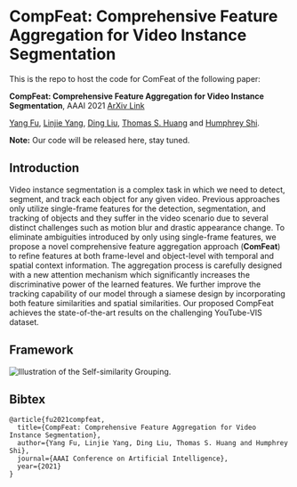 # CompFeat: Comprehensive Feature Aggregation for Video Instance Segmentation

This is the repo to host the code for ComFeat of the following paper:

**CompFeat: Comprehensive Feature Aggregation for Video Instance Segmentation**, AAAI 2021 [ArXiv Link](https://arxiv.org/abs/2012.03400) 

[Yang Fu](http://ifp-uiuc.github.io/), [Linjie Yang](https://scholar.google.com/citations?user=XptEO8oAAAAJ&hl=en), [Ding Liu](https://scholar.google.com/citations?user=PGtHUI0AAAAJ&hl=en), [Thomas S. Huang](http://ifp-uiuc.github.io/) and [Humphrey Shi](https://www.humphreyshi.com).

**Note:**
Our code will be released here, stay tuned.

## Introduction
Video instance segmentation is a complex task in which we need to detect, segment, and track each object for any given video. Previous approaches only utilize single-frame features for the detection, segmentation, and tracking of objects and they suffer in the video scenario due to several distinct challenges such as motion blur and drastic appearance change. 
To eliminate ambiguities introduced by only using single-frame features, we propose a novel comprehensive feature aggregation approach (**ComFeat**) to refine features at both frame-level and object-level with temporal and spatial context information. 
The aggregation process is carefully designed with a new attention mechanism which significantly increases the discriminative power of the learned features.
We further improve the tracking capability of our model through a siamese design by incorporating both feature similarities and spatial similarities.
Our proposed CompFeat achieves the state-of-the-art results on the challenging YouTube-VIS dataset.

## Framework
![Illustration of the Self-similarity Grouping.](./figs/framework.png)

## Bibtex
```
@article{fu2021compfeat,
  title={CompFeat: Comprehensive Feature Aggregation for Video Instance Segmentation},
  author={Yang Fu, Linjie Yang, Ding Liu, Thomas S. Huang and Humphrey Shi},
  journal={AAAI Conference on Artificial Intelligence},
  year={2021}
}
```
